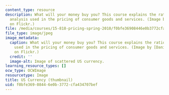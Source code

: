 ```yaml
---
content_type: resource
description: What will your money buy you? This course explains the rationale and
  analysis used in the pricing of consumer goods and services. (Image by Daniel Borman
  on Flickr.)
file: /media/courses/15-818-pricing-spring-2010/f0bfe36908446e0b3772cfa434707bef_15-818s10-th.jpg
file_type: image/jpeg
image_metadata:
  caption: What will your money buy you? This course explains the rationale and analysis
    used in the pricing of consumer goods and services. (Image by [Daniel Borman](http://www.flickr.com/photos/dborman2/3258378233/)
    on Flickr.)
  credit: ''
  image-alt: Image of scattered US currency.
learning_resource_types: []
ocw_type: OCWImage
resourcetype: Image
title: US Currency (thumbnail)
uid: f0bfe369-0844-6e0b-3772-cfa434707bef
---
```

